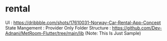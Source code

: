 # rental

UI : https://dribbble.com/shots/17610031-Norway-Car-Rental-App-Concept
State Mangement : Provider Only
Folder Structure : https://github.com/Dev-Adnani/MetRoom-Flutter/tree/main/lib (Note: This Is Just Sample)

